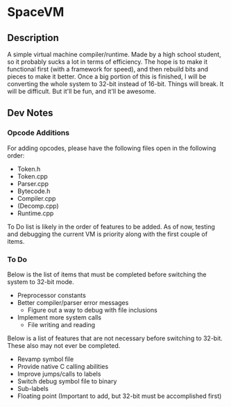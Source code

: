 # SpaceVM

## Description

A simple virtual machine compiler/runtime. Made by a high school student,
so it probably sucks a lot in terms of efficiency. The hope is to make it
functional first (with a framework for speed), and then rebuild bits and
pieces to make it better. Once a big portion of this is finished, I will be
converting the whole system to 32-bit instead of 16-bit. Things will break.
It will be difficult. But it'll be fun, and it'll be awesome.

## Dev Notes

### Opcode Additions

For adding opcodes, please have the following files open in the following 
order:

* Token.h
* Token.cpp
* Parser.cpp
* Bytecode.h
* Compiler.cpp
* (Decomp.cpp)
* Runtime.cpp

To Do list is likely in the order of features to be added. As of now, testing
and debugging the current VM is priority along with the first couple of items.

### To Do

Below is the list of items that must be completed before switching the system
to 32-bit mode.

* Preprocessor constants
* Better compiler/parser error messages
    * Figure out a way to debug with file inclusions
* Implement more system calls
    * File writing and reading

Below is a list of features that are not necessary before switching to 32-bit.
These also may not ever be completed.

* Revamp symbol file
* Provide native C calling abilities
* Improve jumps/calls to labels
* Switch debug symbol file to binary
* Sub-labels
* Floating point (Important to add, but 32-bit must be accomplished first)